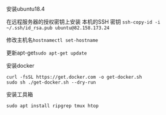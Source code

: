  安装ubuntu18.4

 在远程服务器的授权密钥上安装 本机的SSH 密钥
 `ssh-copy-id -i ~/.ssh/id_rsa.pub ubuntu@82.158.173.24`
 
 修改主机名`hostnamectl set-hostname`
 
 更新apt-get`sudo apt-get update` 
 
 安装docker
 ```shell
curl -fsSL https://get.docker.com -o get-docker.sh
sudo sh ./get-docker.sh --dry-run
 ```
 
安装工具箱
```shell
sudo apt install ripgrep tmux htop
```